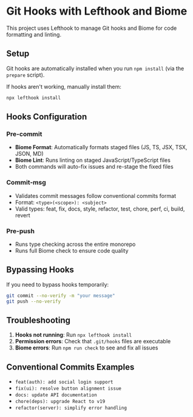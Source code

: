 # Git Hooks with Lefthook and Biome

This project uses Lefthook to manage Git hooks and Biome for code formatting and linting.

## Setup

Git hooks are automatically installed when you run `npm install` (via the `prepare` script).

If hooks aren't working, manually install them:
```bash
npx lefthook install
```

## Hooks Configuration

### Pre-commit
- **Biome Format**: Automatically formats staged files (JS, TS, JSX, TSX, JSON, MD)
- **Biome Lint**: Runs linting on staged JavaScript/TypeScript files
- Both commands will auto-fix issues and re-stage the fixed files

### Commit-msg
- Validates commit messages follow conventional commits format
- Format: `<type>(<scope>): <subject>`
- Valid types: feat, fix, docs, style, refactor, test, chore, perf, ci, build, revert

### Pre-push
- Runs type checking across the entire monorepo
- Runs full Biome check to ensure code quality

## Bypassing Hooks

If you need to bypass hooks temporarily:
```bash
git commit --no-verify -m "your message"
git push --no-verify
```

## Troubleshooting

1. **Hooks not running**: Run `npx lefthook install`
2. **Permission errors**: Check that `.git/hooks` files are executable
3. **Biome errors**: Run `npm run check` to see and fix all issues

## Conventional Commits Examples

- `feat(auth): add social login support`
- `fix(ui): resolve button alignment issue`
- `docs: update API documentation`
- `chore(deps): upgrade React to v19`
- `refactor(server): simplify error handling`